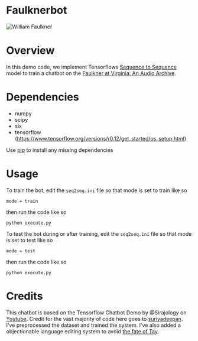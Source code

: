 # Faulknerbot

![William Faulkner](http://a2.files.biography.com/image/upload/c_fit,cs_srgb,dpr_1.0,h_1200,q_80,w_1200/MTE5NDg0MDU0OTYxNzUxNTY3.jpg)


Overview
============
In this demo code, we implement Tensorflows [Sequence to Sequence](https://www.tensorflow.org/versions/r0.12/tutorials/seq2seq/index.html) model to train a
chatbot on the [Faulkner at Virginia: An Audio Archive](https://http://faulkner.lib.virginia.edu/).

Dependencies
============
* numpy
* scipy
* six
* tensorflow (https://www.tensorflow.org/versions/r0.12/get_started/os_setup.html)

Use [pip](https://pypi.python.org/pypi/pip) to install any missing dependencies


Usage
===========

To train the bot, edit the `seq2seq.ini` file so that mode is set to train like so

`mode = train`

then run the code like so

``python execute.py``

To test the bot during or after training, edit the `seq2seq.ini` file so that mode is set to test like so

`mode = test`

then run the code like so

``python execute.py``


Credits
===========
This chatbot is based on the Tensorflow Chatbot Demo by @Sirajology on [Youtube](https://youtu.be/SJDEOWLHYVo). Credit for the vast majority of code here goes to [suriyadeepan](https://github.com/suriyadeepan). I've preprocessed the dataset and trained the system. I've also added a objectionable language editing system to avoid [the fate of Tay](http://arstechnica.com/information-technology/2016/03/tay-the-neo-nazi-millennial-chatbot-gets-autopsied/).

